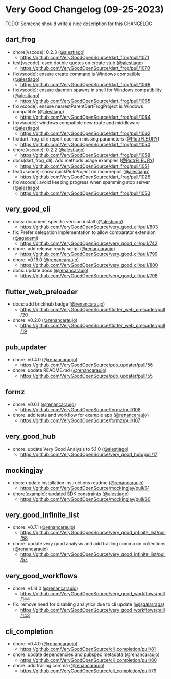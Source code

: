 # Very Good Changelog (09-25-2023)

TODO: Someone should write a nice description for this CHANGELOG

## dart_frog
- chore(vscode): 0.2.3 ([@alestiago](https://github.com/alestiago))
	- https://github.com/VeryGoodOpenSource/dart_frog/pull/1071
- test(vscode): used double quotes on create stub ([@alestiago](https://github.com/alestiago))
	- https://github.com/VeryGoodOpenSource/dart_frog/pull/1070
- fix(vscode): ensure create command is Windows compatible ([@alestiago](https://github.com/alestiago))
	- https://github.com/VeryGoodOpenSource/dart_frog/pull/1068
- fix(vscode): ensure daemon spawns in shell for Windows compatibility ([@alestiago](https://github.com/alestiago))
	- https://github.com/VeryGoodOpenSource/dart_frog/pull/1065
- fix(vscode): ensure nearestParentDartFrogProject is Windows compatible ([@alestiago](https://github.com/alestiago))
	- https://github.com/VeryGoodOpenSource/dart_frog/pull/1064
- fix(vscode): windows compatible new route and middleware ([@alestiago](https://github.com/alestiago))
	- https://github.com/VeryGoodOpenSource/dart_frog/pull/1062
- fix(dart_frog_cli): report daemon missing parameters ([@PiotrFLEURY](https://github.com/PiotrFLEURY))
	- https://github.com/VeryGoodOpenSource/dart_frog/pull/1050
- chore(vscode): 0.2.2 ([@alestiago](https://github.com/alestiago))
	- https://github.com/VeryGoodOpenSource/dart_frog/pull/1058
- docs(dart_frog_cli): Add methods usage examples ([@PiotrFLEURY](https://github.com/PiotrFLEURY))
	- https://github.com/VeryGoodOpenSource/dart_frog/pull/1051
- feat(vscode): show quickPickProject on monorepos ([@alestiago](https://github.com/alestiago))
	- https://github.com/VeryGoodOpenSource/dart_frog/pull/1026
- fix(vscode): avoid keeping progress when spamming stop server ([@alestiago](https://github.com/alestiago))
	- https://github.com/VeryGoodOpenSource/dart_frog/pull/1053

## very_good_cli
- docs: document specific version install ([@alestiago](https://github.com/alestiago))
	- https://github.com/VeryGoodOpenSource/very_good_cli/pull/803
- fix: Prefer delegation implementation to allow comparator extension ([@agacemi](https://github.com/agacemi))
	- https://github.com/VeryGoodOpenSource/very_good_cli/pull/742
- chore: add release ready script ([@renancaraujo](https://github.com/renancaraujo))
	- https://github.com/VeryGoodOpenSource/very_good_cli/pull/799
- chore: v0.16.0 ([@renancaraujo](https://github.com/renancaraujo))
	- https://github.com/VeryGoodOpenSource/very_good_cli/pull/800
- docs: update docs ([@renancaraujo](https://github.com/renancaraujo))
	- https://github.com/VeryGoodOpenSource/very_good_cli/pull/798

## flutter_web_preloader
- docs: add brickhub badge ([@renancaraujo](https://github.com/renancaraujo))
	- https://github.com/VeryGoodOpenSource/flutter_web_preloader/pull/20
- chore: v0.2.0 ([@renancaraujo](https://github.com/renancaraujo))
	- https://github.com/VeryGoodOpenSource/flutter_web_preloader/pull/19

## pub_updater
- chore: v0.4.0 ([@renancaraujo](https://github.com/renancaraujo))
	- https://github.com/VeryGoodOpenSource/pub_updater/pull/56
- chore: update README.md ([@renancaraujo](https://github.com/renancaraujo))
	- https://github.com/VeryGoodOpenSource/pub_updater/pull/55

## formz
- chore: v0.6.1 ([@renancaraujo](https://github.com/renancaraujo))
	- https://github.com/VeryGoodOpenSource/formz/pull/108
- chore: add tests and workflow for example app ([@renancaraujo](https://github.com/renancaraujo))
	- https://github.com/VeryGoodOpenSource/formz/pull/107

## very_good_hub
- chore: update Very Good Analysis to 5.1.0 ([@alestiago](https://github.com/alestiago))
	- https://github.com/VeryGoodOpenSource/very_good_hub/pull/17

## mockingjay
- docs: update installation instructions readme ([@renancaraujo](https://github.com/renancaraujo))
	- https://github.com/VeryGoodOpenSource/mockingjay/pull/61
- chore(example): updated SDK constraints ([@alestiago](https://github.com/alestiago))
	- https://github.com/VeryGoodOpenSource/mockingjay/pull/60

## very_good_infinite_list
- chore: v0.7.1 ([@renancaraujo](https://github.com/renancaraujo))
	- https://github.com/VeryGoodOpenSource/very_good_infinite_list/pull/58
- chore: update very good analysis and add trailling comma on collections ([@renancaraujo](https://github.com/renancaraujo))
	- https://github.com/VeryGoodOpenSource/very_good_infinite_list/pull/57

## very_good_workflows
- chore: v1.14.0 ([@renancaraujo](https://github.com/renancaraujo))
	- https://github.com/VeryGoodOpenSource/very_good_workflows/pull/144
- fix: remove need for disabling analytics due to cli update ([@jsgalarraga](https://github.com/jsgalarraga))
	- https://github.com/VeryGoodOpenSource/very_good_workflows/pull/143

## cli_completion
- chore: v0.4.0 ([@renancaraujo](https://github.com/renancaraujo))
	- https://github.com/VeryGoodOpenSource/cli_completion/pull/81
- chore: update dependencies and pubspec metadata ([@renancaraujo](https://github.com/renancaraujo))
	- https://github.com/VeryGoodOpenSource/cli_completion/pull/80
- chore: add trailing comma ([@renancaraujo](https://github.com/renancaraujo))
	- https://github.com/VeryGoodOpenSource/cli_completion/pull/79
